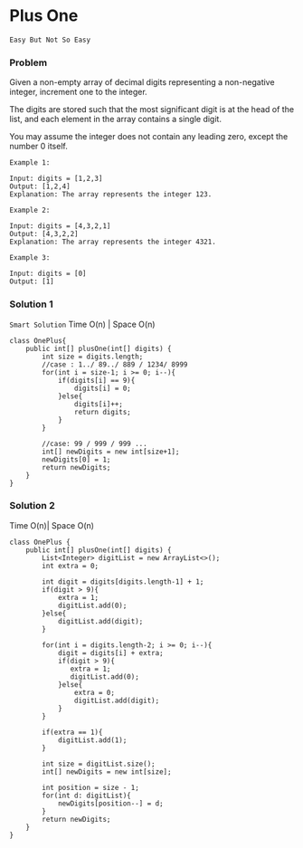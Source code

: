# Plus One

`Easy But Not So Easy`

### Problem

Given a non-empty array of decimal digits representing a non-negative integer, increment one to the integer.

The digits are stored such that the most significant digit is at the head of the list, and each element in the array contains a single digit.

You may assume the integer does not contain any leading zero, except the number 0 itself.

 
```
Example 1:

Input: digits = [1,2,3]
Output: [1,2,4]
Explanation: The array represents the integer 123.

Example 2:

Input: digits = [4,3,2,1]
Output: [4,3,2,2]
Explanation: The array represents the integer 4321.

Example 3:

Input: digits = [0]
Output: [1]
```
### Solution 1
`Smart Solution` 
Time O(n) | Space O(n)
```
class OnePlus{
    public int[] plusOne(int[] digits) {
        int size = digits.length;
        //case : 1../ 89../ 889 / 1234/ 8999
        for(int i = size-1; i >= 0; i--){
            if(digits[i] == 9){
                digits[i] = 0;
            }else{
                digits[i]++;
                return digits;
            }
        }
        
        //case: 99 / 999 / 999 ...
        int[] newDigits = new int[size+1];
        newDigits[0] = 1;
        return newDigits;
    }
}
```
### Solution 2
Time O(n)| Space O(n)
```
class OnePlus {
    public int[] plusOne(int[] digits) {
        List<Integer> digitList = new ArrayList<>();
        int extra = 0;
        
        int digit = digits[digits.length-1] + 1;
        if(digit > 9){
            extra = 1;
            digitList.add(0);
        }else{
            digitList.add(digit);
        }
        
        for(int i = digits.length-2; i >= 0; i--){
            digit = digits[i] + extra;
            if(digit > 9){
               extra = 1;
               digitList.add(0); 
            }else{
                extra = 0;
                digitList.add(digit);
            }
        }
               
        if(extra == 1){
            digitList.add(1);
        }

        int size = digitList.size();
        int[] newDigits = new int[size];
        
        int position = size - 1;
        for(int d: digitList){
            newDigits[position--] = d;
        }
        return newDigits;
    }
}
```
